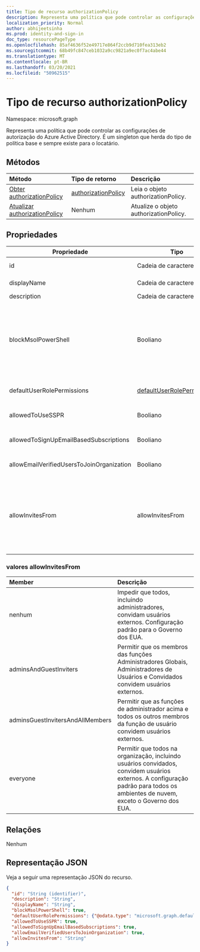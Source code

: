 ```yaml
---
title: Tipo de recurso authorizationPolicy
description: Representa uma política que pode controlar as configurações de autorização do Azure Active Directory.
localization_priority: Normal
author: abhijeetsinha
ms.prod: identity-and-sign-in
doc_type: resourcePageType
ms.openlocfilehash: 85af4636f52e49717e864f2ccb9d710fea313eb2
ms.sourcegitcommit: 68b49fc847ceb1032a9cc9821a9ec0f7ac4abe44
ms.translationtype: MT
ms.contentlocale: pt-BR
ms.lasthandoff: 03/20/2021
ms.locfileid: "50962515"
---
```

# <a name="authorizationpolicy-resource-type"></a>Tipo de recurso authorizationPolicy

Namespace: microsoft.graph

Representa uma política que pode controlar as configurações de autorização do Azure Active Directory. É um singleton que herda do tipo de política base e sempre existe para o locatário.

## <a name="methods"></a>Métodos

| Método       | Tipo de retorno | Descrição |
|:-------------|:------------|:------------|
| [Obter authorizationPolicy](../api/authorizationpolicy-get.md) | [authorizationPolicy](authorizationpolicy.md) | Leia o objeto authorizationPolicy. |
| [Atualizar authorizationPolicy](../api/authorizationpolicy-update.md) | Nenhum | Atualize o objeto authorizationPolicy. |

## <a name="properties"></a>Propriedades  
| Propriedade | Tipo | Descrição | 
|-|-|-|
|id|Cadeia de caracteres| ID da política de autorização. Obrigatório. Somente leitura.| 
|displayName|Cadeia de caracteres| Nome de exibição para esta política. |  
|description|Cadeia de caracteres| Descrição dessa política.|  
|blockMsolPowerShell|Booliano| Para desabilitar o uso do MSOL PowerShell, de definir essa propriedade como true. A configuração como true também desabilitará o acesso baseado no usuário ao ponto de extremidade de serviço herdado usado pelo MSOL PowerShell. Isso não afeta o Azure AD Connect ou o Microsoft Graph. | 
|defaultUserRolePermissions|[defaultUserRolePermissions](defaultuserrolepermissions.md)| Especifica determinadas permissões personalizáveis para a função de usuário padrão. | 
|allowedToUseSSPR|Booliano| Indica se o recurso Self-Serve redefinição de senha pode ser usado pelos usuários no locatário. | 
|allowedToSignUpEmailBasedSubscriptions|Booliano| Indica se os usuários podem se inscrever para assinaturas baseadas em email. | 
|allowEmailVerifiedUsersToJoinOrganization|Booliano| Indica se um usuário pode ingressar no locatário por validação de email. | 
|allowInvitesFrom|allowInvitesFrom|Indica quem pode convidar usuários externos para a organização. Os valores possíveis são: `none`, `adminsAndGuestInviters`, `adminsGuestInvitersAndAllMembers`, `everyone`.  `everyone` é a configuração padrão para todos os ambientes de nuvem, exceto o Governo dos EUA. Veja mais na [tabela abaixo](#allowinvitesfrom-values). |

### <a name="allowinvitesfrom-values"></a>valores allowInvitesFrom

|Member|Descrição|
|:---|:---|
|nenhum|Impedir que todos, incluindo administradores, convidam usuários externos. Configuração padrão para o Governo dos EUA.|
|adminsAndGuestInviters|Permitir que os membros das funções Administradores Globais, Administradores de Usuários e Convidados convidem usuários externos.|
|adminsGuestInvitersAndAllMembers|Permitir que as funções de administrador acima e todos os outros membros da função de usuário convidem usuários externos.|
|everyone|Permitir que todos na organização, incluindo usuários convidados, convidem usuários externos. A configuração padrão para todos os ambientes de nuvem, exceto o Governo dos EUA.|

## <a name="relationships"></a>Relações

Nenhum

## <a name="json-representation"></a>Representação JSON

Veja a seguir uma representação JSON do recurso.

<!-- {
  "blockType": "resource",
  "optionalProperties": [

  ],
  "@odata.type": "microsoft.graph.authorizationPolicy",
  "keyProperty": "id"
}-->

```json
{
  "id": "String (identifier)",
  "description": "String",
  "displayName": "String",
  "blockMsolPowerShell": true,
  "defaultUserRolePermissions": {"@odata.type": "microsoft.graph.defaultUserRolePermissions"},
  "allowedToUseSSPR": true,
  "allowedToSignUpEmailBasedSubscriptions": true,
  "allowEmailVerifiedUsersToJoinOrganization": true,
  "allowInvitesFrom": "String"
}
```
